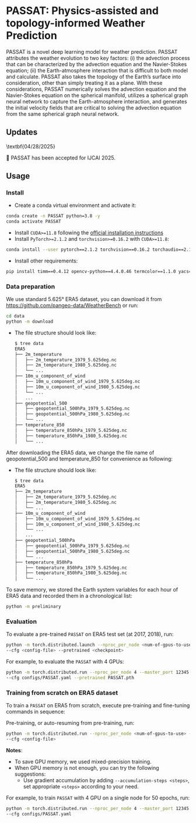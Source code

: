 # PASSAT: Physics-assisted and topology-informed Weather Prediction
PASSAT is a novel deep learning model for weather prediction. PASSAT attributes the weather evolution to two key factors: (i) the advection process that can be characterized by the advection equation and the
Navier-Stokes equation; (ii) the Earth-atmosphere interaction that is difficult to both model and calculate. PASSAT also takes the topology of the Earth’s surface into consideration, other than simply treating it as a plane. With these considerations, PASSAT numerically solves the advection equation and the Navier-Stokes equation on the spherical manifold, utilizes a spherical graph neural network to capture the Earth-atmosphere interaction, and generates the initial velocity fields that are critical to solving the advection equation from the same spherical graph neural network.

## Updates
\textbf{04/28/2025}

:tada: PASSAT has been accepted for IJCAI 2025.

## Usage

### Install

- Create a conda virtual environment and activate it:

```bash
conda create -n PASSAT python=3.8 -y
conda activate PASSAT
```

- Install `CUDA>=11.8` following
  the [official installation instructions](https://docs.nvidia.com/cuda/cuda-installation-guide-linux/index.html)
- Install `PyTorch>=2.1.2` and `torchvision>=0.16.2` with `CUDA>=11.8`:

```bash
conda install --user pytorch==2.1.2 torchvision==0.16.2 torchaudio==2.1.2 pytorch-cuda=11.8 -c pytorch -c nvidia
```

- Install other requirements:

```bash
pip install timm==0.4.12 opencv-python==4.4.0.46 termcolor==1.1.0 yacs==0.1.8 pyyaml scipy xarray netcdf4
```

### Data preparation

We use standard 5.625° ERA5 dataset, you can download it from https://github.com/pangeo-data/WeatherBench or run:

```bash
cd data
python -m download
```

- The file structure should look like:
  ```bash
  $ tree data
  ERA5
  ├── 2m_temperature
  │   ├── 2m_temperature_1979_5.625deg.nc
  │   ├── 2m_temperature_1980_5.625deg.nc
  │   └── ...
  ├── 10m_u_component_of_wind
  │   ├── 10m_u_component_of_wind_1979_5.625deg.nc
  │   ├── 10m_u_component_of_wind_1980_5.625deg.nc
  │   └── ...
  │   ...
  ├── geopotential_500
  │   ├── geopotential_500hPa_1979_5.625deg.nc
  │   ├── geopotential_500hPa_1980_5.625deg.nc
  │   └── ...
  ├── temperature_850
  │   ├── temperature_850hPa_1979_5.625deg.nc
  │   ├── temperature_850hPa_1980_5.625deg.nc
  │   └── ...
    ```

After downloading the ERA5 data, we change the file name of geopotential_500 and temperature_850 for convenience as following:

- The file structure should look like:
  ```bash
  $ tree data
  ERA5
  ├── 2m_temperature
  │   ├── 2m_temperature_1979_5.625deg.nc
  │   ├── 2m_temperature_1980_5.625deg.nc
  │   └── ...
  ├── 10m_u_component_of_wind
  │   ├── 10m_u_component_of_wind_1979_5.625deg.nc
  │   ├── 10m_u_component_of_wind_1980_5.625deg.nc
  │   └── ...
  │   ...
  ├── geopotential_500hPa
  │   ├── geopotential_500hPa_1979_5.625deg.nc
  │   ├── geopotential_500hPa_1980_5.625deg.nc
  │   └── ...
  ├── temperature_850hPa
  │   ├── temperature_850hPa_1979_5.625deg.nc
  │   ├── temperature_850hPa_1980_5.625deg.nc
  │   └── ...
    ```

To save memory, we stored the Earth system variables for each hour of ERA5 data and recorded them in a chronological list: 

```bash
python -m preliminary
```

### Evaluation

To evaluate a pre-trained `PASSAT` on ERA5 test set (at 2017, 2018), run:

```bash
python -m torch.distributed.launch --nproc_per_node <num-of-gpus-to-use> --master_port 12345 main.py --eval \
--cfg <config-file> --pretrained <checkpoint> 
```

For example, to evaluate the `PASSAT` with 4 GPUs:

```bash
python -m torch.distributed.run --nproc_per_node 4 --master_port 12345 main.py --eval  \
--cfg configs/PASSAT.yaml --pretrained PASSAT.pth
```

### Training from scratch on ERA5 dataset

To train a `PASSAT` on ERA5 from scratch, execute pre-training and fine-tuning commands in sequence:

Pre-training, or auto-resuming from pre-training, run:
```bash
python -m torch.distributed.run --nproc_per_node <num-of-gpus-to-use> --master_port 12345 main.py \
--cfg <config-file>
```

**Notes**:
- To save GPU memory, we used mixed-precision training. 
- When GPU memory is not enough, you can try the following suggestions:
    - Use gradient accumulation by adding `--accumulation-steps <steps>`, set appropriate `<steps>` according to your need.

For example, to train `PASSAT` with 4 GPU on a single node for 50 epochs, run:

```bash
python -m torch.distributed.run --nproc_per_node 4 --master_port 12345 main.py \
--cfg configs/PASSAT.yaml
```
